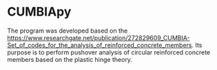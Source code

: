 # CUMBIApy
The program was developed based on the https://www.researchgate.net/publication/272829609_CUMBIA-Set_of_codes_for_the_analysis_of_reinforced_concrete_members. Its purpose is to perform pushover analysis of circular reinforced concrete members based on the plastic hinge theory.
